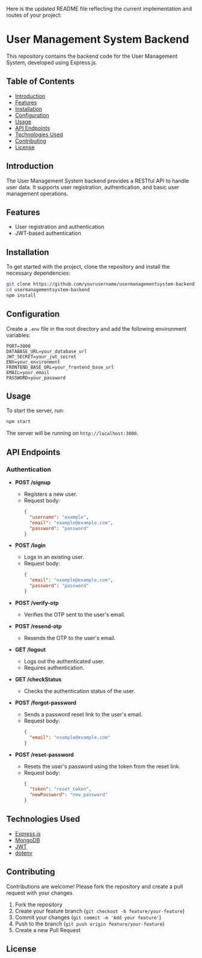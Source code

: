 Here is the updated README file reflecting the current implementation and routes of your project:


# User Management System Backend

This repository contains the backend code for the User Management System, developed using Express.js.

## Table of Contents

- [Introduction](#introduction)
- [Features](#features)
- [Installation](#installation)
- [Configuration](#configuration)
- [Usage](#usage)
- [API Endpoints](#api-endpoints)
- [Technologies Used](#technologies-used)
- [Contributing](#contributing)
- [License](#license)

## Introduction

The User Management System backend provides a RESTful API to handle user data. It supports user registration, authentication, and basic user management operations.

## Features

- User registration and authentication
- JWT-based authentication

## Installation

To get started with the project, clone the repository and install the necessary dependencies:

```bash
git clone https://github.com/yourusername/usermanagementsystem-backend.git
cd usermanagementsystem-backend
npm install
```

## Configuration

Create a `.env` file in the root directory and add the following environment variables:

```env
PORT=3000
DATABASE_URL=your_database_url
JWT_SECRET=your_jwt_secret
ENV=your_environment
FRONTEND_BASE_URL=your_frontend_base_url
EMAIL=your_email
PASSWORD=your_password
```

## Usage

To start the server, run:

```bash
npm start
```

The server will be running on `http://localhost:3000`.

## API Endpoints

### Authentication

- **POST /signup**
  - Registers a new user.
  - Request body:
    ```json
    {
      "username": "example",
      "email": "example@example.com",
      "password": "password"
    }
    ```

- **POST /login**
  - Logs in an existing user.
  - Request body:
    ```json
    {
      "email": "example@example.com",
      "password": "password"
    }
    ```

- **POST /verify-otp**
  - Verifies the OTP sent to the user's email.

- **POST /resend-otp**
  - Resends the OTP to the user's email.

- **GET /logout**
  - Logs out the authenticated user.
  - Requires authentication.

- **GET /checkStatus**
  - Checks the authentication status of the user.

- **POST /forgot-password**
  - Sends a password reset link to the user's email.
  - Request body:
    ```json
    {
      "email": "example@example.com"
    }
    ```

- **POST /reset-password**
  - Resets the user's password using the token from the reset link.
  - Request body:
    ```json
    {
      "token": "reset_token",
      "newPassword": "new_password"
    }
    ```

## Technologies Used

- [Express.js](https://expressjs.com/)
- [MongoDB](https://www.mongodb.com/)
- [JWT](https://jwt.io/)
- [dotenv](https://www.npmjs.com/package/dotenv)

## Contributing

Contributions are welcome! Please fork the repository and create a pull request with your changes.

1. Fork the repository
2. Create your feature branch (`git checkout -b feature/your-feature`)
3. Commit your changes (`git commit -m 'Add your feature'`)
4. Push to the branch (`git push origin feature/your-feature`)
5. Create a new Pull Request

## License

